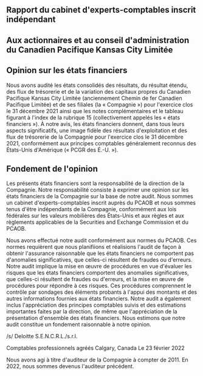 ## Rapport du cabinet d'experts-comptables inscrit indépendant

## Aux actionnaires et au conseil d'administration du Canadien Pacifique Kansas City Limitée

## **Opinion sur les états financiers**

Nous avons audité les états consolidés des résultats, du résultat étendu, des flux de trésorerie et de la variation des capitaux propres du Canadien Pacifique Kansas City Limitée (anciennement Chemin de fer Canadien Pacifique Limitée) et de ses filiales (la « Compagnie ») pour l'exercice clos le 31 décembre 2021 ainsi que les notes complémentaires et le tableau figurant à l'index de la rubrique 15 (collectivement appelés les « états financiers »). À notre avis, les états financiers donnent, dans tous leurs aspects significatifs, une image fidèle des résultats d'exploitation et des flux de trésorerie de la Compagnie pour l'exercice clos le 31 décembre 2021, conformément aux principes comptables généralement reconnus des États-Unis d'Amérique (« PCGR des É.-U. »).

## Fondement de l'opinion

Les présents états financiers sont la responsabilité de la direction de la Compagnie. Notre responsabilité consiste à exprimer une opinion sur les états financiers de la Compagnie sur la base de notre audit. Nous sommes un cabinet d'experts-comptables inscrit auprès du PCAOB et nous sommes tenus d'être indépendants de la Compagnie, conformément aux lois fédérales sur les valeurs mobilières des États-Unis et aux règles et aux règlements applicables de la Securities and Exchange Commission et du PCAOB.

Nous avons effectué notre audit conformément aux normes du PCAOB. Ces normes requièrent que nous planifiions et réalisions l'audit de façon à obtenir l'assurance raisonnable que les états financiers ne comportent pas d'anomalies significatives, que celles-ci résultent de fraudes ou d'erreurs. Notre audit implique la mise en œuvre de procédures en vue d'évaluer les risques que les états financiers comportent des anomalies significatives, que celles-ci résultent de fraudes ou d'erreurs, et la mise en œuvre de procédures pour répondre à ces risques. Ces procédures comprennent le contrôle par sondages des éléments probants à l'appui des montants et des autres informations fournies aux états financiers. Notre audit a également inclus l'appréciation des principes comptables suivis et des estimations importantes faites par la direction, de même que l'appréciation de la présentation d'ensemble des états financiers. Nous estimons que notre audit constitue un fondement raisonnable à notre opinion.

/s/ Deloitte S.E.N.C.R.L./s.r.l.

Comptables professionnels agréés Calgary, Canada Le 23 février 2022

Nous avons agi à titre d'auditeur de la Compagnie à compter de 2011. En 2022, nous sommes devenus l'auditeur précédent.